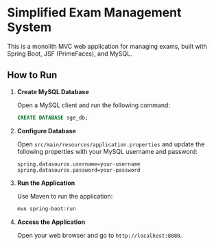 # Simplified Exam Management System

This is a monolith MVC web application for managing exams, built with Spring Boot, JSF (PrimeFaces), and MySQL.

## How to Run

1.  **Create MySQL Database**

    Open a MySQL client and run the following command:

    ```sql
    CREATE DATABASE sge_db;
    ```

2.  **Configure Database**

    Open `src/main/resources/application.properties` and update the following properties with your MySQL username and password:

    ```properties
    spring.datasource.username=your-username
    spring.datasource.password=your-password
    ```

3.  **Run the Application**

    Use Maven to run the application:

    ```bash
    mvn spring-boot:run
    ```

4.  **Access the Application**

    Open your web browser and go to `http://localhost:8080`.
